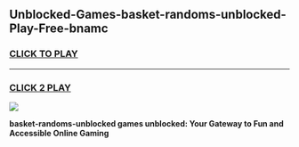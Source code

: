 
## Unblocked-Games-basket-randoms-unblocked-Play-Free-bnamc
<h3>
<a href="https://premium76.site?title=basket-randoms-unblocked&ref=21A">CLICK TO PLAY</a></h3>
<hr>

<h3>
<a href="https://premium76.site?title=basket-randoms-unblocked&ref=21A">CLICK 2 PLAY</a>
  
</h3>

<a href="https://premium76.site?title=basket-randoms-unblocked&ref=21A"><img src="https://clearcache.store/games.png"></a>


**basket-randoms-unblocked games unblocked: Your Gateway to Fun and Accessible Online Gaming**
